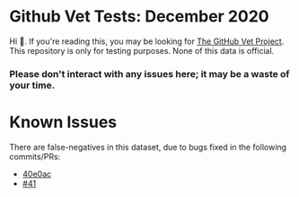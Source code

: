 # Github Vet Tests: December 2020

Hi :wave:. If you're reading this, you may be looking for [The GitHub Vet Project](https://github.com/github-vet). This repository is only for testing purposes.
None of this data is official.

### Please don't interact with any issues here; it may be a waste of your time.


# Known Issues

There are false-negatives in this dataset, due to bugs fixed in the following commits/PRs:
* [40e0ac](https://github.com/github-vet/bots/commit/40e0ac75dcaf519421eb237496fac98b309a9e71) 
* [#41](https://github.com/github-vet/bots/pull/41)
